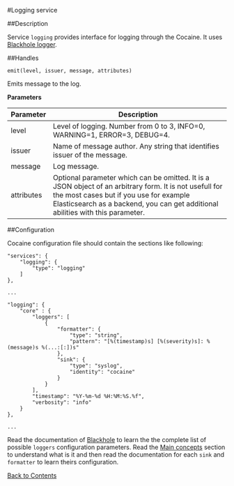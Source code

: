 #Logging service

##Description

Service ``logging`` provides interface for logging through the Cocaine. It uses [Blackhole logger](https://github.com/3Hren/blackhole/blob/master/doc/contents.md).

##Handles

```
emit(level, issuer, message, attributes)
```

Emits message to the log.

**Parameters**

|**Parameter**|**Description**|
|-------------|---------------|
|level|Level of logging. Number from 0 to 3, INFO=0, WARNING=1, ERROR=3, DEBUG=4.|
|issuer|Name of message author. Any string that identifies issuer of the message.|
|message|Log message.|
|attributes| Optional parameter which can be omitted. It is a JSON object of an arbitrary form. It is not usefull for the most cases but if you use for example Elasticsearch as a backend, you can get additional abilities with this parameter.|

##Configuration

Cocaine configuration file should contain the sections like following:

```
"services": {
    "logging": {
        "type": "logging"
    ]
},

...

"logging": {
    "core" : {
        "loggers": [
            {
                "formatter": {
                    "type": "string",
                    "pattern": "[%(timestamp)s] [%(severity)s]: %(message)s %(...:[:])s"
                },
                "sink": {
                    "type": "syslog",
                    "identity": "cocaine"
                }
            }
        ],
        "timestamp": "%Y-%m-%d %H:%M:%S.%f",
        "verbosity": "info"
    }
},

...

```

Read the documentation of [Blackhole](https://github.com/3Hren/blackhole/blob/master/doc/contents.md) to learn the the complete list of possible ``loggers`` configuration parameters. Read the [Main concepts](https://github.com/3Hren/blackhole/blob/master/doc/manual/concepts.rmd) section to understand what is it and then read the documentation for each ``sink`` and ``formatter`` to learn theirs configuration.

[Back to Contents](../contents.md)
